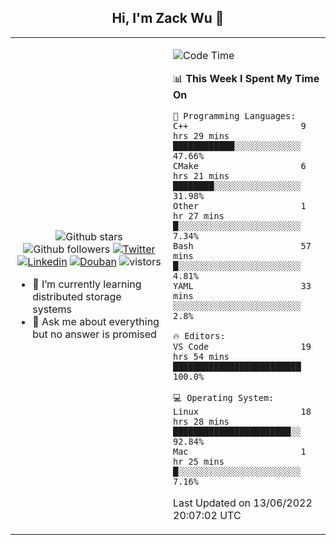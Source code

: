 <h2 align="center"> Hi, I'm Zack Wu 👋 </h2>

<table>
    <tr>
        <td valign="center" width="50%">
            <p align="center">
              <img src="https://img.shields.io/github/stars/izackwu?style=social" alt="Github stars" />
              <img src="https://img.shields.io/github/followers/izackwu?style=social" alt="Github followers" />
              <a href="https://twitter.com/_zackwu"><img src="https://img.shields.io/badge/@__zackwu-1DA1F2?style=flat&logo=Twitter&logoColor=white" alt="Twitter"/></a>
              <a href="https://www.linkedin.com/in/izackwu/?locale=en_US"><img src="https://img.shields.io/badge/@izackwu-0073b1?style=flat&logo=LinkedIn&logoColor=white" alt="Linkedin" /></a>
              <a href="https://www.douban.com/people/keith1"><img src="https://img.shields.io/badge/@keith1-007722?style=flat&logo=Douban&logoColor=white" alt="Douban" /></a>
              <img src="https://visitor-badge.glitch.me/badge?page_id=keithnull" alt="vistors" />
            </p>
            <ul>
                <li>🌱 I’m currently learning distributed storage systems</li>
                <li>💬 Ask me about everything but no answer is promised</li>
            </ul>
        </td>
       <td valign="top" width="50%">
    
<!--START_SECTION:waka-->
![Code Time](http://img.shields.io/badge/Code%20Time-0%20secs-blue)

📊 **This Week I Spent My Time On** 

```text
💬 Programming Languages: 
C++                      9 hrs 29 mins       ████████████░░░░░░░░░░░░░   47.66% 
CMake                    6 hrs 21 mins       ████████░░░░░░░░░░░░░░░░░   31.98% 
Other                    1 hr 27 mins        █░░░░░░░░░░░░░░░░░░░░░░░░   7.34% 
Bash                     57 mins             █░░░░░░░░░░░░░░░░░░░░░░░░   4.81% 
YAML                     33 mins             ░░░░░░░░░░░░░░░░░░░░░░░░░   2.8%

🔥 Editors: 
VS Code                  19 hrs 54 mins      █████████████████████████   100.0%

💻 Operating System: 
Linux                    18 hrs 28 mins      ███████████████████████░░   92.84% 
Mac                      1 hr 25 mins        █░░░░░░░░░░░░░░░░░░░░░░░░   7.16%

```


 Last Updated on 13/06/2022 20:07:02 UTC
<!--END_SECTION:waka-->
</td></tr>
</table>


